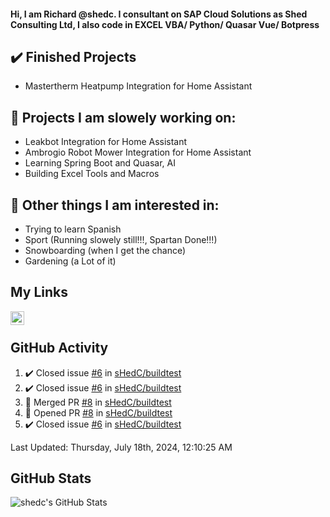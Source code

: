 #### Hi, I am Richard @shedc. I consultant on SAP Cloud Solutions as Shed Consulting Ltd, I also code in EXCEL VBA/ Python/ Quasar Vue/ Botpress

## ✔️ Finished Projects
- Mastertherm Heatpump Integration for Home Assistant

## 👋 Projects I am slowely working on:
- Leakbot Integration for Home Assistant
- Ambrogio Robot Mower Integration for Home Assistant
- Learning Spring Boot and Quasar, AI
- Building Excel Tools and Macros

## 👀 Other things I am interested in:
- Trying to learn Spanish
- Sport (Running slowely still!!!, Spartan Done!!!)
- Snowboarding (when I get the chance)
- Gardening (a Lot of it)

## My Links
[<img align="left" alt="shedc | LinkedIn" width="22px" src="https://cdn.jsdelivr.net/npm/simple-icons@v3/icons/linkedin.svg" />][linkedin]

<br/>

## GitHub Activity
<!--RECENT_ACTIVITY:start-->
1. ✔️ Closed issue [#6](https://github.com/sHedC/buildtest/issues/6) in [sHedC/buildtest](https://github.com/sHedC/buildtest)
2. ✔️ Closed issue [#6](https://github.com/sHedC/buildtest/issues/6) in [sHedC/buildtest](https://github.com/sHedC/buildtest)
3. 🎉 Merged PR [#8](https://github.com/sHedC/buildtest/pull/8) in [sHedC/buildtest](https://github.com/sHedC/buildtest)
4. 💪 Opened PR [#8](https://github.com/sHedC/buildtest/pull/8) in [sHedC/buildtest](https://github.com/sHedC/buildtest)
5. ✔️ Closed issue [#6](https://github.com/sHedC/buildtest/issues/6) in [sHedC/buildtest](https://github.com/sHedC/buildtest)
<!--RECENT_ACTIVITY:end-->
<!--RECENT_ACTIVITY:last_update-->
Last Updated: Thursday, July 18th, 2024, 12:10:25 AM
<!--RECENT_ACTIVITY:last_update_end-->

## GitHub Stats
<img align="left" alt="shedc's GitHub Stats" src="https://github-readme-stats.vercel.app/api?username=shedc&show_icons=true&hide_title=true" />

[linkedin]: https://www.linkedin.com/in/richard-holmes-3314251/
